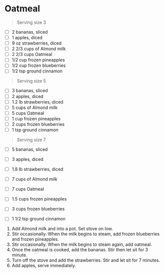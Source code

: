 # Oatmeal
> Serving size 3
- [ ] 2 bananas, sliced
- [ ] 1 apples, diced
- [ ] 9 oz strawberries, diced
- [ ] 2 2/3 cups of Almond milk
- [ ] 2 2/3 cups Oatmeal
- [ ] 1/2 cup frozen pineapples
- [ ] 1/2 cup frozen blueberries
- [ ] 1/2 tsp ground cinnamon

> Serving size 5
- [ ] 3 bananas, sliced
- [ ] 2 apples, diced
- [ ] 1.2 lb strawberries, diced
- [ ] 5 cups of Almond milk
- [ ] 5 cups Oatmeal
- [ ] 1 cup frozen pineapples
- [ ] 2 cups frozen blueberries
- [ ] 1 tsp ground cinnamon

> Serving size 7
- [ ] 5 bananas, sliced
- [ ] 3 apples, diced
- [ ] 1.8 lb strawberries, diced
- [ ] 7 cups of Almond milk
- [ ] 7 cups Oatmeal
- [ ] 1.5 cups frozen pineapples
- [ ] 3 cups frozen blueberries
- [ ] 1 1/2 tsp ground cinnamon


1. Add Almond milk and into a pot. Set stove on low.
2. Stir occasionally. When the milk begins to steam, add frozen blueberries and frozen pineapples.
2. Stir occasionally. When the milk begins to steam again, add oatmeal.
3. Once the oatmeal is cooked, add the bananas. Stir then let sit for 3 minute.
4. Turn off the stove and add the strawberries. Stir and let sit for 7 minutes.
5. Add apples, serve immediately.
